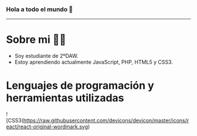 ### Hola a todo el mundo 👋
___

# Sobre mi 👨‍💻
- Soy estudiante de 2ºDAW.
- Estoy aprendiendo actualmente JavaScript, PHP, HTML5 y CSS3.

# Lenguajes de programación y herramientas utilizadas
![CSS3(https://raw.githubusercontent.com/devicons/devicon/master/icons/react/react-original-wordmark.svg)



<!--
**MariL11/MariL11** is a ✨ _special_ ✨ repository because its `README.md` (this file) appears on your GitHub profile.

Here are some ideas to get you started:

- 🔭 I’m currently working on ...
- 🌱 I’m currently learning ...
- 👯 I’m looking to collaborate on ...
- 🤔 I’m looking for help with ...
- 💬 Ask me about ...
- 📫 How to reach me: ...
- 😄 Pronouns: ...
- ⚡ Fun fact: ...
-->

